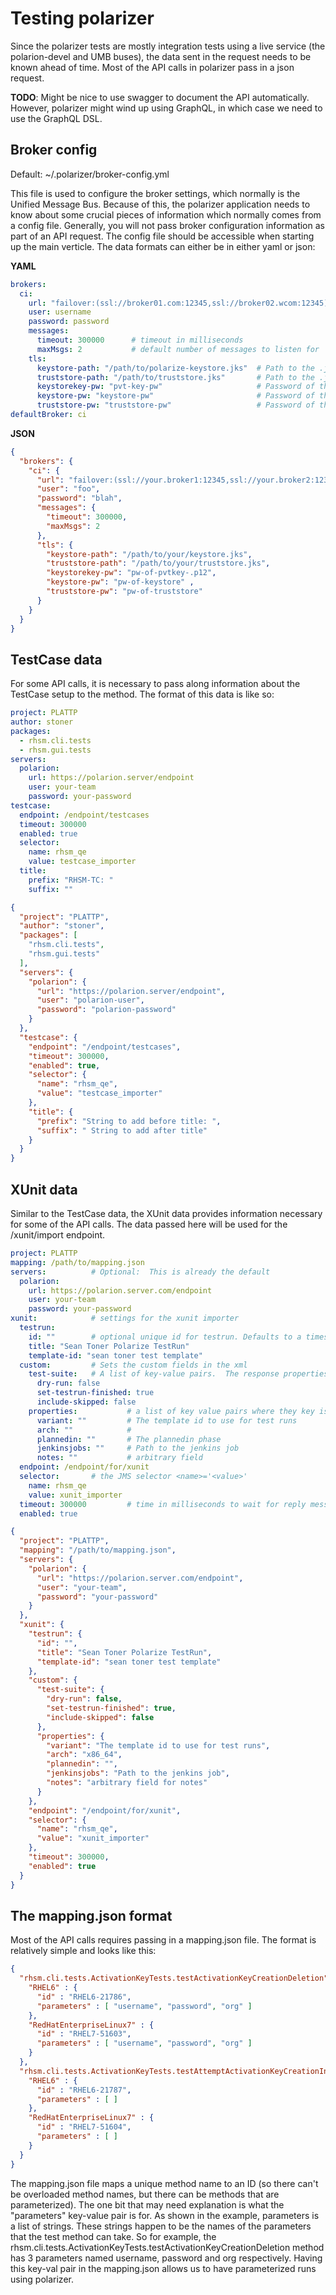 # Testing polarizer

Since the polarizer tests are mostly integration tests using a live service (the polarion-devel and UMB buses), the data
sent in the request needs to be known ahead of time.  Most of the API calls in polarizer pass in a json request.

**TODO**: Might be nice to use swagger to document the API automatically.  However, polarizer might wind up using 
GraphQL, in which case we need to use the GraphQL DSL.

## Broker config

Default:  ~/.polarizer/broker-config.yml

This file is used to configure the broker settings, which normally is the Unified Message Bus.  Because of this, the 
polarizer application needs to know about some crucial pieces of information which normally comes from a config file.
Generally, you will not pass broker configuration information as part of an API request.  The config file should be 
accessible when starting up the main verticle.  The data formats can either be in either yaml or json:

**YAML**

```yaml
brokers:
  ci:
    url: "failover:(ssl://broker01.com:12345,ssl://broker02.wcom:12345)"
    user: username
    password: password
    messages:
      timeout: 300000      # timeout in milliseconds
      maxMsgs: 2           # default number of messages to listen for
    tls:
      keystore-path: "/path/to/polarize-keystore.jks"  # Path to the .jks keystore
      truststore-path: "/path/to/truststore.jks"       # Path to the .jks truststore
      keystorekey-pw: "pvt-key-pw"                     # Password of the private key (from the .p12 file)
      keystore-pw: "keystore-pw"                       # Password of the keystore file (jks)
      truststore-pw: "truststore-pw"                   # Password of the truststore file
defaultBroker: ci
```

**JSON**

```json
{
  "brokers": {
    "ci": {
      "url": "failover:(ssl://your.broker1:12345,ssl://your.broker2:12345)",
      "user": "foo",
      "password": "blah",
      "messages": {
        "timeout": 300000,
        "maxMsgs": 2
      },
      "tls": {
        "keystore-path": "/path/to/your/keystore.jks",
        "truststore-path": "/path/to/your/truststore.jks",
        "keystorekey-pw": "pw-of-pvtkey-.p12",
        "keystore-pw": "pw-of-keystore" ,
        "truststore-pw": "pw-of-truststore"
      }
    }
  }
}
```

## TestCase data

For some API calls, it is necessary to pass along information about the TestCase setup to the method.  The format of 
this data is like so:

```yaml
project: PLATTP
author: stoner
packages:
  - rhsm.cli.tests
  - rhsm.gui.tests
servers:
  polarion:
    url: https://polarion.server/endpoint
    user: your-team
    password: your-password
testcase:
  endpoint: /endpoint/testcases
  timeout: 300000
  enabled: true
  selector:
    name: rhsm_qe
    value: testcase_importer
  title:
    prefix: "RHSM-TC: "
    suffix: ""
```

```json
{
  "project": "PLATTP",
  "author": "stoner",
  "packages": [
    "rhsm.cli.tests",
    "rhsm.gui.tests"
  ],
  "servers": {
    "polarion": {
      "url": "https://polarion.server/endpoint",
      "user": "polarion-user",
      "password": "polarion-password"
    }
  },
  "testcase": {
    "endpoint": "/endpoint/testcases",
    "timeout": 300000,
    "enabled": true,
    "selector": {
      "name": "rhsm_qe",
      "value": "testcase_importer"
    },
    "title": {
      "prefix": "String to add before title: ",
      "suffix": " String to add after title"
    }
  }
}
```

## XUnit data

Similar to the TestCase data, the XUnit data provides information necessary for some of the API calls.  The data passed
here will be used for the /xunit/import endpoint.

```yaml
project: PLATTP
mapping: /path/to/mapping.json
servers:          # Optional:  This is already the default
  polarion:
    url: https://polarion.server.com/endpoint
    user: your-team
    password: your-password
xunit:            # settings for the xunit importer
  testrun:
    id: ""        # optional unique id for testrun. Defaults to a timestamp (uniqueness by client)
    title: "Sean Toner Polarize TestRun"
    template-id: "sean toner test template"
  custom:         # Sets the custom fields in the xml
    test-suite:   # A list of key-value pairs.  The response properties
      dry-run: false
      set-testrun-finished: true
      include-skipped: false
    properties:           # a list of key value pairs where they key is a custom field
      variant: ""         # The template id to use for test runs
      arch: ""            #
      plannedin: ""       # The plannedin phase
      jenkinsjobs: ""     # Path to the jenkins job
      notes: ""           # arbitrary field
  endpoint: /endpoint/for/xunit
  selector:       # the JMS selector <name>='<value>'
    name: rhsm_qe
    value: xunit_importer
  timeout: 300000         # time in milliseconds to wait for reply message
  enabled: true
```

```json
{
  "project": "PLATTP",
  "mapping": "/path/to/mapping.json",
  "servers": {
    "polarion": {
      "url": "https://polarion.server.com/endpoint",
      "user": "your-team",
      "password": "your-password"
    }
  },
  "xunit": {
    "testrun": {
      "id": "",
      "title": "Sean Toner Polarize TestRun",
      "template-id": "sean toner test template"
    },
    "custom": {
      "test-suite": {
        "dry-run": false,
        "set-testrun-finished": true,
        "include-skipped": false
      },
      "properties": {
        "variant": "The template id to use for test runs",
        "arch": "x86_64",
        "plannedin": "",
        "jenkinsjobs": "Path to the jenkins job",
        "notes": "arbitrary field for notes"
      }
    },
    "endpoint": "/endpoint/for/xunit",
    "selector": {
      "name": "rhsm_qe",
      "value": "xunit_importer"
    },
    "timeout": 300000,
    "enabled": true
  }
}
```

## The mapping.json format

Most of the API calls requires passing in a mapping.json file.  The format is relatively simple and looks like this:

```json
{
  "rhsm.cli.tests.ActivationKeyTests.testActivationKeyCreationDeletion" : {
    "RHEL6" : {
      "id" : "RHEL6-21786",
      "parameters" : [ "username", "password", "org" ]
    },
    "RedHatEnterpriseLinux7" : {
      "id" : "RHEL7-51603",
      "parameters" : [ "username", "password", "org" ]
    }
  },
  "rhsm.cli.tests.ActivationKeyTests.testAttemptActivationKeyCreationInDuplicate" : {
    "RHEL6" : {
      "id" : "RHEL6-21787",
      "parameters" : [ ]
    },
    "RedHatEnterpriseLinux7" : {
      "id" : "RHEL7-51604",
      "parameters" : [ ]
    }
  }
}
```

The mapping.json file maps a unique method name to an ID (so there can't be overloaded method names, but there can be 
methods that are parameterized).  The one bit that may need explanation is what the "parameters" key-value pair is for.
As shown in the example, parameters is a list of strings.  These strings happen to be the names of the parameters that
the test method can take.  So for example, the rhsm.cli.tests.ActivationKeyTests.testActivationKeyCreationDeletion 
method has 3 parameters named username, password and org respectively.  Having this key-val pair in the mapping.json
allows us to have parameterized runs using polarizer.

